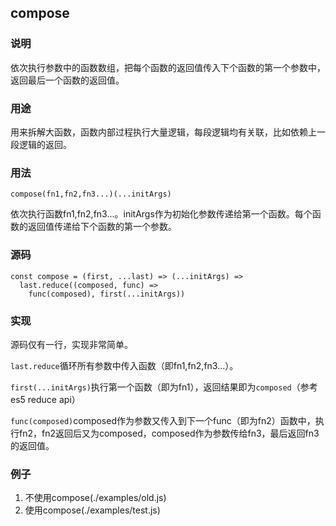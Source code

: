 ## compose
### 说明
依次执行参数中的函数数组，把每个函数的返回值传入下个函数的第一个参数中，返回最后一个函数的返回值。

### 用途
用来拆解大函数，函数内部过程执行大量逻辑，每段逻辑均有关联，比如依赖上一段逻辑的返回。

### 用法
```
compose(fn1,fn2,fn3...)(...initArgs)
```
依次执行函数fn1,fn2,fn3...。initArgs作为初始化参数传递给第一个函数。每个函数的返回值传递给下个函数的第一个参数。

### 源码
```
const compose = (first, ...last) => (...initArgs) =>
  last.reduce((composed, func) =>
    func(composed), first(...initArgs))
```

### 实现
源码仅有一行，实现非常简单。

`last.reduce`循环所有参数中传入函数（即fn1,fn2,fn3...）。

`first(...initArgs)`执行第一个函数（即为fn1），返回结果即为`composed`（参考es5 reduce api）

`func(composed)`composed作为参数又传入到下一个func（即为fn2）函数中，执行fn2，fn2返回后又为composed，composed作为参数传给fn3，最后返回fn3的返回值。

### 例子

1. 不使用compose(./examples/old.js)
2. 使用compose(./examples/test.js)





